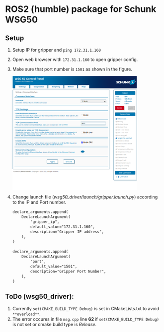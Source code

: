 # ROS2 (humble) package for Schunk WSG50

## Setup
1. Setup IP for gripper and `ping 172.31.1.160`
2. Open web browser with `172.31.1.160` to open gripper config.  
3. Make sure that port number is `1501` as shown in the figure. 

    <img align="center" src="./docs/images/gripper_config.png" alt="Gripper Configuration" width="400" />
4. Change launch file (*wsg50_driver/launch/gripper.launch.py*) according to the IP and Port number.

    ```
    declare_arguments.append(
        DeclareLaunchArgument(
            "gripper_ip",
            default_value="172.31.1.160",
            description="Gripper IP address",
        ),
    )

    declare_arguments.append(
        DeclareLaunchArgument(
            "port",
            default_value="1501",
            description="Gripper Port Number",
        ),
    )
    ```

## ToDo (wsg50_driver):
1. Currently `set(CMAKE_BUILD_TYPE Debug)` is set in CMakeLists.txt to avoid `**overload**`. 
2. The error occures in file `msg.cpp` line **62** if `set(CMAKE_BUILD_TYPE Debug)` is not set or cmake build type is *Release*.